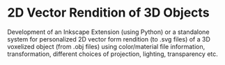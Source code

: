 # 2D Vector Rendition of 3D Objects

Development of an Inkscape Extension (using Python) or a standalone system for personalized 2D vector form rendition (to .svg files) of a 3D voxelized object (from .obj files) using color/material file information, transformation, different choices of projection, lighting, transparency etc.
